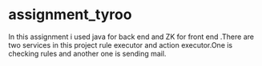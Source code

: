 # assignment_tyroo
In this assignment i used java for back end and  ZK for front end .There are two services in this project rule executor and action executor.One is checking rules and another one is sending mail.
